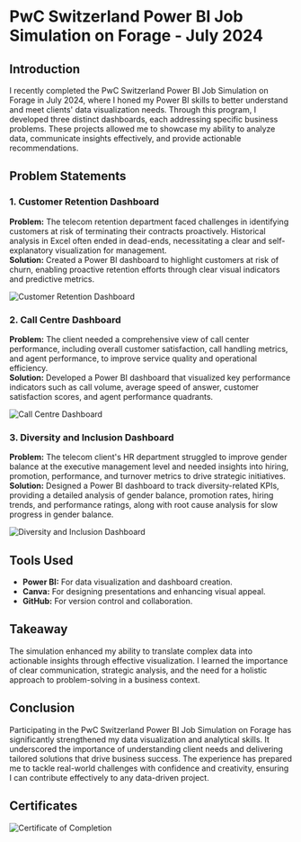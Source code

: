 # PwC Switzerland Power BI Job Simulation on Forage - July 2024

## Introduction
I recently completed the PwC Switzerland Power BI Job Simulation on Forage in July 2024, where I honed my Power BI skills to better understand and meet clients' data visualization needs. Through this program, I developed three distinct dashboards, each addressing specific business problems. These projects allowed me to showcase my ability to analyze data, communicate insights effectively, and provide actionable recommendations.

## Problem Statements

### 1. Customer Retention Dashboard
**Problem:** The telecom retention department faced challenges in identifying customers at risk of terminating their contracts proactively. Historical analysis in Excel often ended in dead-ends, necessitating a clear and self-explanatory visualization for management.  
**Solution:** Created a Power BI dashboard to highlight customers at risk of churn, enabling proactive retention efforts through clear visual indicators and predictive metrics.

![Customer Retention Dashboard](path_to_image1)

### 2. Call Centre Dashboard
**Problem:** The client needed a comprehensive view of call center performance, including overall customer satisfaction, call handling metrics, and agent performance, to improve service quality and operational efficiency.  
**Solution:** Developed a Power BI dashboard that visualized key performance indicators such as call volume, average speed of answer, customer satisfaction scores, and agent performance quadrants.

![Call Centre Dashboard](path_to_image2)

### 3. Diversity and Inclusion Dashboard
**Problem:** The telecom client's HR department struggled to improve gender balance at the executive management level and needed insights into hiring, promotion, performance, and turnover metrics to drive strategic initiatives.  
**Solution:** Designed a Power BI dashboard to track diversity-related KPIs, providing a detailed analysis of gender balance, promotion rates, hiring trends, and performance ratings, along with root cause analysis for slow progress in gender balance.

![Diversity and Inclusion Dashboard](path_to_image3)

## Tools Used
- **Power BI:** For data visualization and dashboard creation.
- **Canva:** For designing presentations and enhancing visual appeal.
- **GitHub:** For version control and collaboration.

## Takeaway
The simulation enhanced my ability to translate complex data into actionable insights through effective visualization. I learned the importance of clear communication, strategic analysis, and the need for a holistic approach to problem-solving in a business context.

## Conclusion
Participating in the PwC Switzerland Power BI Job Simulation on Forage has significantly strengthened my data visualization and analytical skills. It underscored the importance of understanding client needs and delivering tailored solutions that drive business success. The experience has prepared me to tackle real-world challenges with confidence and creativity, ensuring I can contribute effectively to any data-driven project.

## Certificates
![Certificate of Completion]([path_to_certificate_image](https://github.com/binoy-patra/PWC-Power-BI-Job-Simulation-Program/blob/main/images/certificate.png))
